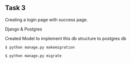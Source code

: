 ## Task 3

Creating a login page with success page.

Django & Postgres

Created Model to implement this db structure to postgres db

`$ python manage.py makemigration`

`$ python manage.py migrate`



